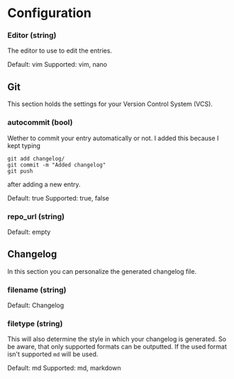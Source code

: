 # Configuration

### Editor (string)

The editor to use to edit the entries.

Default: vim
Supported: vim, nano

## Git

This section holds the settings for your Version Control System (VCS).

### autocommit (bool)

Wether to commit your entry automatically or not. I added this because I kept typing
```shell
git add changelog/
git commit -m "Added changelog"
git push
```
after adding a new entry.
<!-- TODO: Add this flag
If you want to generally use this feature but disable it temporarely (bc you are still working on those changes and want to have the changelog in one commit) you can use `--auto-commit false` or the shorthand `-nac` (abbrev. for no automatic committing). -->

Default: true
Supported: true, false

### repo_url (string)

Default: empty

## Changelog

In this section you can personalize the generated changelog file.

### filename (string)

Default: Changelog

### filetype (string)

This will also determine the style in which your changelog is generated. So be aware, that only supported formats can be outputted. If the used format isn't supported `md` will be used.

Default: md
Supported: md, markdown
